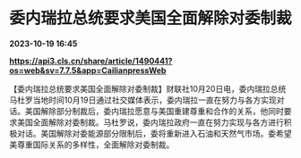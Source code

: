 # 委内瑞拉总统要求美国全面解除对委制裁

**2023-10-19 16:45**

**https://api3.cls.cn/share/article/1490441?os=web&sv=7.7.5&app=CailianpressWeb**

【委内瑞拉总统要求美国全面解除对委制裁】财联社10月20日电，委内瑞拉总统马杜罗当地时间10月19日通过社交媒体表示，委内瑞拉一直在努力与各方实现对话。美国解除部分制裁后，委内瑞拉愿意与美国重建尊重和合作的关系，他同时要求美国全面解除对委制裁。马杜罗说，委内瑞拉政府一直在努力实现与各方进行积极对话。美国解除对委能源部分限制后，委将重新进入石油和天然气市场。委希望美尊重国际关系的多样性，全面解除对委制裁。